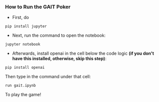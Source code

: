 ### How to Run the GAIT Poker

- First, do
```
pip install jupyter
```
- Next, run the command to open the notebook:
```
jupyter notebook
```

- Afterwards, install openai in the cell below the code logic **(if you don't have this installed, otherwise, skip this step)**:
```
pip install openai
```

Then type in the command under that cell:
```
run gait.ipynb
```
To play the game!
